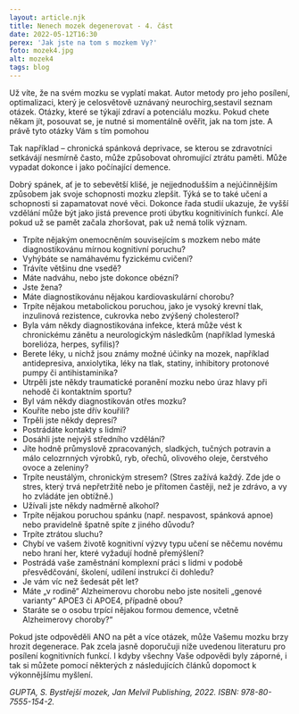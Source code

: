 ```yaml
---
layout: article.njk
title: Nenech mozek degenerovat - 4. část
date: 2022-05-12T16:30
perex: 'Jak jste na tom s mozkem Vy?'
foto: mozek4.jpg
alt: mozek4
tags: blog
---
```

Už víte, že na svém mozku se vyplatí makat. Autor metody pro jeho posílení, optimalizaci, který je celosvětově uznávaný neurochirg,sestavil seznam otázek. Otázky, které se týkají zdraví a potenciálu mozku. Pokud chete někam jít, posouvat se, je nutné si momentálně ověřit, jak na tom jste. A právě tyto otázky Vám s tím pomohou

Tak například – chronická spánková deprivace, se kterou se zdravotníci setkávájí nesmírně často, může způsobovat ohromující ztrátu paměti. Může vypadat dokonce i jako počínající demence.

Dobrý spánek, ať je to sebevětší klišé, je nejjednodušším a nejúčinnějším způsobem jak svoje schopnosti mozku zlepšit. Týká se to také učení a schopnosti si zapamatovat nové věci. Dokonce řada studií ukazuje, že vyšší vzdělání může být jako jistá prevence proti úbytku kognitiviních funkcí. Ale pokud už se pamět začala zhoršovat, pak už nemá tolik význam.

- Trpíte nějakým onemocněním souvisejícím s mozkem nebo máte diagnostikovánu mírnou kognitivní poruchu?
- Vyhýbáte se namáhavému fyzickému cvičení?
- Trávíte většinu dne vsedě?
- Máte nadváhu, nebo jste dokonce obézní?
- Jste žena?
- Máte diagnostikovánu nějakou kardiovaskulární chorobu?
- Trpíte nějakou metabolickou poruchou, jako je vysoký krevní tlak, inzulinová rezistence, cukrovka nebo zvýšený cholesterol?
- Byla vám někdy diagnostikována infekce, která může vést k chronickému zánětu a neurologickým následkům (například lymeská borelióza, herpes, syfilis)?
- Berete léky, u nichž jsou známy možné účinky na mozek, například antidepresiva, anxiolytika, léky na tlak, statiny, inhibitory protonové pumpy či antihistaminika?
- Utrpěli jste někdy traumatické poranění mozku nebo úraz hlavy při nehodě či kontaktním sportu?
- Byl vám někdy diagnostikován otřes mozku?
- Kouříte nebo jste dřív kouřili?
- Trpěli jste někdy depresí?
- Postrádáte kontakty s lidmi?
- Dosáhli jste nejvýš středního vzdělání?
- Jíte hodně průmyslově zpracovaných, sladkých, tučných potravin a málo celozrnných výrobků, ryb, ořechů, olivového oleje, čerstvého ovoce a zeleniny?
- Trpíte neustálým, chronickým stresem? (Stres zažívá každý. Zde jde o stres, který trvá nepřetržitě nebo je přítomen častěji, než je zdrávo, a vy ho zvládáte jen obtížně.)
- Užívali jste někdy nadměrně alkohol?
- Trpíte nějakou poruchou spánku (např. nespavost, spánková apnoe) nebo pravidelně špatně spíte z jiného důvodu?
- Trpíte ztrátou sluchu?
- Chybí ve vašem životě kognitivní výzvy typu učení se něčemu novému nebo hraní her, které vyžadují hodně přemýšlení?
- Postrádá vaše zaměstnání komplexní práci s lidmi v podobě přesvědčování, školení, udílení instrukcí či dohledu?
- Je vám víc než šedesát pět let?
- Máte „v rodině“ Alzheimerovu chorobu nebo jste nositeli „genové varianty“ APOE3 či APOE4, případně obou?
- Staráte se o osobu trpící nějakou formou demence, včetně Alzheimerovy choroby?“
 

 Pokud jste odpověděli ANO na pět a více otázek, může Vašemu mozku brzy hrozit degenerace. Pak zcela jasně doporučuji níže uvedenou literaturu pro posílení kognitivních funkcí. I kdyby všechny Vaše odpovědi byly záporné, i tak si můžete pomocí některých z následujících článků dopomoct k výkonnějšímu myšlení.  

 
*GUPTA, S. Bystřejší mozek, Jan Melvil Publishing, 2022.  ISBN: 978-80-7555-154-2.*